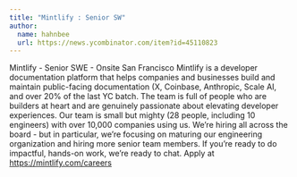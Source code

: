 ```yaml
---
title: "Mintlify : Senior SW"
author:
  name: hahnbee
  url: https://news.ycombinator.com/item?id=45110823
---
```

Mintlify - Senior SWE - Onsite San Francisco
Mintlify is a developer documentation platform that helps companies and businesses build and maintain public-facing documentation (X, Coinbase, Anthropic, Scale AI, and over 20% of the last YC batch.
The team is full of people who are builders at heart and are genuinely passionate about elevating developer experiences. Our team is small but mighty (28 people, including 10 engineers) with over 10,000 companies using us.
We’re hiring all across the board - but in particular, we’re focusing on maturing our engineering organization and hiring more senior team members. If you’re ready to do impactful, hands-on work, we’re ready to chat. Apply at <a href="https:&#x2F;&#x2F;mintlify.com&#x2F;careers">https:&#x2F;&#x2F;mintlify.com&#x2F;careers</a>
<JobApplication />
